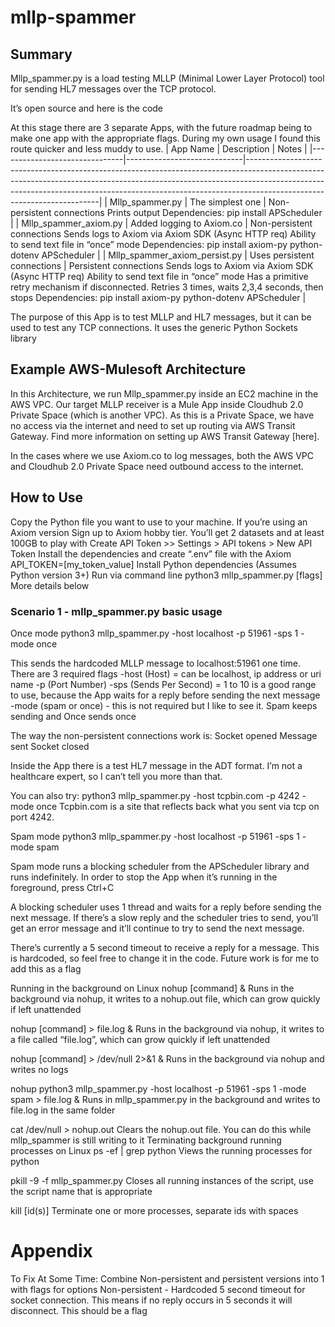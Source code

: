 # mllp-spammer

## Summary
Mllp_spammer.py is a load testing MLLP (Minimal Lower Layer Protocol) tool for sending HL7 messages over the TCP protocol.

It’s open source and here is the code

At this stage there are 3 separate Apps, with the future roadmap being to make one app with the appropriate flags. During my own usage I found this route quicker and less muddy to use.
| App Name                      | Description                 | Notes                                                                                                                                                                                                                                                                             |
|-------------------------------|-----------------------------|-----------------------------------------------------------------------------------------------------------------------------------------------------------------------------------------------------------------------------------------------------------------------------------|
| Mllp_spammer.py               | The simplest one            | Non-persistent connections Prints output Dependencies: pip install APScheduler                                                                                                                                                                                                    |
| Mllp_spammer_axiom.py         | Added logging to Axiom.co   | Non-persistent connections Sends logs to Axiom via Axiom SDK (Async HTTP req) Ability to send text file in “once” mode Dependencies: pip install axiom-py python-dotenv APScheduler                                                                                               |
| Mllp_spammer_axiom_persist.py | Uses persistent connections | Persistent connections Sends logs to Axiom via Axiom SDK (Async HTTP req) Ability to send text file in “once” mode Has a primitive retry mechanism if disconnected. Retries 3 times, waits 2,3,4 seconds, then stops Dependencies: pip install axiom-py python-dotenv APScheduler |


The purpose of this App is to test MLLP and HL7 messages, but it can be used to test any TCP connections. It uses the generic Python Sockets library

## Example AWS-Mulesoft Architecture

In this Architecture, we run Mllp_spammer.py inside an EC2 machine in the AWS VPC.
Our target MLLP receiver is a Mule App inside Cloudhub 2.0 Private Space (which is another VPC). As this is a Private Space, we have no access via the internet and need to set up routing via AWS Transit Gateway. Find more information on setting up AWS Transit Gateway [here].

In the cases where we use Axiom.co to log messages, both the AWS VPC and Cloudhub 2.0 Private Space need outbound access to the internet.


## How to Use
Copy the Python file you want to use to your machine.
If you’re using an Axiom version
Sign up to Axiom hobby tier. You’ll get 2 datasets and at least 100GB to play with
Create API Token >> Settings > API tokens > New API Token
Install the dependencies and create “.env” file with the Axiom API_TOKEN=[my_token_value]
Install Python dependencies (Assumes Python version 3+)
Run via command line python3 mllp_spammer.py [flags] 
More details below

### Scenario 1 - mllp_spammer.py basic usage
Once mode
python3 mllp_spammer.py -host localhost -p 51961 -sps 1 -mode once

This sends the hardcoded MLLP message to localhost:51961 one time.
There are 3 required flags
-host (Host) = can be localhost, ip address or uri name
-p (Port Number)
-sps (Sends Per Second) = 1 to 10 is a good range to use, because the App waits for a reply before sending the next message
-mode (spam or once) - this is not required but I like to see it. Spam keeps sending and Once sends once

The way the non-persistent connections work is:
Socket opened
Message sent
Socket closed

Inside the App there is a test HL7 message in the ADT format. I’m not a healthcare expert, so I can’t tell you more than that.

You can also try:
python3 mllp_spammer.py -host tcpbin.com -p 4242 -mode once
Tcpbin.com is a site that reflects back what you sent via tcp on port 4242.

Spam mode
python3 mllp_spammer.py -host localhost -p 51961 -sps 1 -mode spam

Spam mode runs a blocking scheduler from the APScheduler library and runs indefinitely.
In order to stop the App when it’s running in the foreground, press Ctrl+C

A blocking scheduler uses 1 thread and waits for a reply before sending the next message. If there’s a slow reply and the scheduler tries to send, you’ll get an error message and it’ll continue to try to send the next message.

There’s currently a 5 second timeout to receive a reply for a message. This is hardcoded, so feel free to change it in the code. Future work is for me to add this as a flag

Running in the background on Linux
nohup [command] &
Runs in the background via nohup, it writes to a nohup.out file, which can grow quickly if left unattended

nohup [command] > file.log &
Runs in the background via nohup, it writes to a file called “file.log”, which can grow quickly if left unattended

nohup [command] > /dev/null 2>&1 &
Runs in the background via nohup and writes no logs

nohup python3 mllp_spammer.py -host localhost -p 51961 -sps 1 -mode spam > file.log &
Runs in mllp_spammer.py in the background and writes to file.log in the same folder

cat /dev/null > nohup.out
Clears the nohup.out file. You can do this while mllp_spammer is still writing to it
Terminating background running processes on Linux
ps -ef | grep python
Views the running processes for python

pkill -9 -f mllp_spammer.py
Closes all running instances of the script, use the script name that is appropriate

kill [id(s)]
Terminate one or more processes, separate ids with spaces

# Appendix
To Fix At Some Time:
Combine Non-persistent and persistent versions into 1 with flags for options
Non-persistent - Hardcoded 5 second timeout for socket connection. This means if no reply occurs in 5 seconds it will disconnect. This should be a flag
